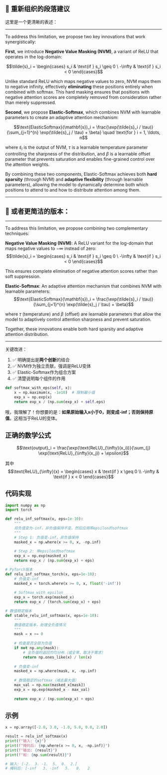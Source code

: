 ## 📝 重新组织的段落建议

这里是一个更清晰的表述：

---

To address this limitation, we propose two key innovations that work synergistically:

**First**, we introduce **Negative Value Masking (NVM)**, a variant of ReLU that operates in the log-domain:

$$\tilde{s}_i = \begin{cases} s_i & \text{if } s_i \geq 0 \ -\infty & \text{if } s_i < 0 \end{cases}$$

Unlike standard ReLU which maps negative values to zero, NVM maps them to negative infinity, effectively **eliminating** these positions entirely when combined with softmax. This hard masking ensures that positions with negative attention scores are completely removed from consideration rather than merely suppressed.

**Second**, we propose **Elastic-Softmax**, which combines NVM with learnable parameters to create an adaptive attention mechanism:

$$\text{ElasticSoftmax}(\mathbf{s})_i = \frac{\exp(\tilde{s}_i / \tau)}{\sum_{j=1}^{n} \exp(\tilde{s}_j / \tau) + \beta} \quad \text{for } i = 1, \ldots, n$$

where $\tilde{s}_i$ is the output of NVM, $\tau$ is a learnable temperature parameter controlling the sharpness of the distribution, and $\beta$ is a learnable offset parameter that prevents saturation and enables fine-grained control over the attention weights.

By combining these two components, Elastic-Softmax achieves both **hard sparsity** (through NVM) and **adaptive flexibility** (through learnable parameters), allowing the model to dynamically determine both which positions to attend to and how to distribute attention among them.

---

## 🔄 或者更简洁的版本：

---

To address this limitation, we propose combining two complementary techniques:

**Negative Value Masking (NVM)**: A ReLU variant for the log-domain that maps negative values to $-\infty$ instead of zero: $$\tilde{s}_i = \begin{cases} s_i & \text{if } s_i \geq 0 \ -\infty & \text{if } s_i < 0 \end{cases}$$

This ensures complete elimination of negative attention scores rather than soft suppression.

**Elastic-Softmax**: An adaptive attention mechanism that combines NVM with learnable parameters: $$\text{ElasticSoftmax}(\mathbf{s})_i = \frac{\exp(\tilde{s}_i / \tau)}{\sum_{j=1}^{n} \exp(\tilde{s}_j / \tau) + \beta}$$

where $\tau$ (temperature) and $\beta$ (offset) are learnable parameters that allow the model to adaptively control attention sharpness and prevent saturation.

Together, these innovations enable both hard sparsity and adaptive attention distribution.

---

关键改进：

1. ✅ 明确提出是**两个创新**的结合
2. ✅ NVM作为独立贡献，强调是ReLU变体
3. ✅ Elastic-Softmax作为组合方案
4. ✅ 清楚说明每个组件的作用


```python
def softmax_with_eps(self, x):
    x = np.maximum(x, -1e10)  # 限制最小值
    exp_x = np.exp(x)
    return exp_x / (np.sum(exp_x) + self.eps)
```


哦，我理解了！你想要的是：**如果原始输入x小于0，则变成-inf；否则保持原值**。这相当于ReLU的变体。

## 正确的数学公式


$$\text{output}_i = \frac{\exp(\text{ReLU}_{\infty}(x_i))}{\sum_{j} \exp(\text{ReLU}_{\infty}(x_j)) + \epsilon}$$

其中 $$\text{ReLU}_{\infty}(x) = \begin{cases} x & \text{if } x \geq 0 \\ -\infty & \text{if } x < 0 \end{cases}$$

## 代码实现

```python
import numpy as np
import torch

def relu_inf_softmax(x, eps=1e-10):
    """
    将负值变为-inf，非负值保持不变，然后应用带epsilon的softmax
    """
    # Step 1: 负值变-inf，非负值保持
    masked_x = np.where(x >= 0, x, -np.inf)
    
    # Step 2: 带epsilon的softmax
    exp_x = np.exp(masked_x)
    return exp_x / (np.sum(exp_x) + eps)

# PyTorch版本
def relu_inf_softmax_torch(x, eps=1e-10):
    # 负值变-inf
    masked_x = torch.where(x >= 0, x, float('-inf'))
    
    # Softmax with epsilon
    exp_x = torch.exp(masked_x)
    return exp_x / (torch.sum(exp_x) + eps)

# 数值稳定版本
def stable_relu_inf_softmax(x, eps=1e-10):
    """
    数值稳定版本，处理全负值情况
    """
    mask = x >= 0
    
    # 检查是否全部为负值
    if not np.any(mask):
        # 全负值时返回均匀分布（或全零，取决于需求）
        return np.ones_like(x) / len(x)
    
    # 负值变-inf
    masked_x = np.where(mask, x, -np.inf)
    
    # 数值稳定的softmax（减去最大值）
    max_val = np.max(masked_x[mask])
    exp_x = np.exp(masked_x - max_val)
    
    return exp_x / (np.sum(exp_x) + eps)
```

## 示例

```python
x = np.array([-2.0, 3.0, -1.0, 5.0, 0.0, 2.0])

result = relu_inf_softmax(x)
print(f"输入: {x}")
print(f"掩码后: {np.where(x >= 0, x, -np.inf)}")
print(f"输出: {result}")
print(f"和: {np.sum(result)}")

# 输入: [-2.  3. -1.  5.  0.  2.]
# 掩码后: [-inf   3. -inf   5.   0.   2
```
